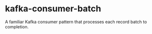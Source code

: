 # kafka-consumer-batch

A familiar Kafka consumer pattern that processes each record batch to completion.
